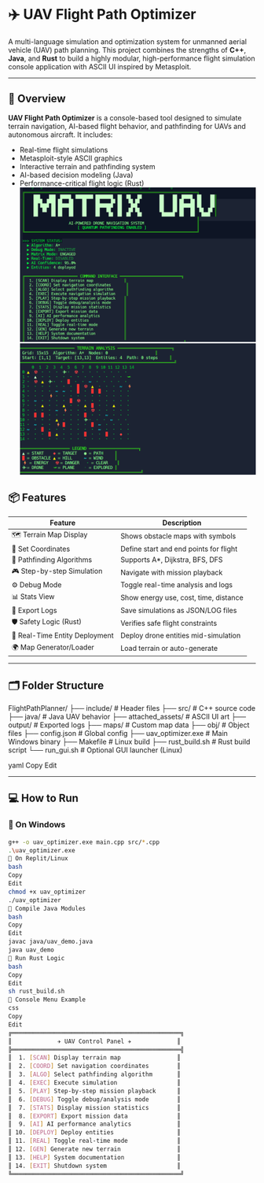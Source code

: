# ✈️ UAV Flight Path Optimizer

A multi-language simulation and optimization system for unmanned aerial vehicle (UAV) path planning. This project combines the strengths of **C++**, **Java**, and **Rust** to build a highly modular, high-performance flight simulation console application with ASCII UI inspired by Metasploit.

---

## 🧠 Overview

**UAV Flight Path Optimizer** is a console-based tool designed to simulate terrain navigation, AI-based flight behavior, and pathfinding for UAVs and autonomous aircraft. It includes:

- Real-time flight simulations
- Metasploit-style ASCII graphics
- Interactive terrain and pathfinding system
- AI-based decision modeling (Java)
- Performance-critical flight logic (Rust)
![image alt](https://github.com/birukG09/UAV-Flight-Path-Optimizer/blob/1a5fe8a4726a51372cf93f0487de8521a5ee6187/Screenshot%202025-07-11%20191246.png)
![image alt](https://github.com/birukG09/UAV-Flight-Path-Optimizer/blob/846faf3e2e1c932c352ff56752918145aaf67ae0/Screenshot%202025-07-11%20191304.png)

## 📦 Features

| Feature                          | Description |
|----------------------------------|-------------|
| 🗺️ Terrain Map Display           | Shows obstacle maps with symbols |
| 🎯 Set Coordinates                | Define start and end points for flight |
| 🧭 Pathfinding Algorithms         | Supports A*, Dijkstra, BFS, DFS |
| 🎮 Step-by-step Simulation        | Navigate with mission playback |
| ⚙️ Debug Mode                     | Toggle real-time analysis and logs |
| 📊 Stats View                    | Show energy use, cost, time, distance |
| 📁 Export Logs                    | Save simulations as JSON/LOG files |
| 🛡️ Safety Logic (Rust)           | Verifies safe flight constraints |
| 🧬 Real-Time Entity Deployment    | Deploy drone entities mid-simulation |
| 🌍 Map Generator/Loader          | Load terrain or auto-generate |

---

## 🗂️ Folder Structure

FlightPathPlanner/
├── include/ # Header files
├── src/ # C++ source code
├── java/ # Java UAV behavior
├── attached_assets/ # ASCII UI art
├── output/ # Exported logs
├── maps/ # Custom map data
├── obj/ # Object files
├── config.json # Global config
├── uav_optimizer.exe # Main Windows binary
├── Makefile # Linux build
├── rust_build.sh # Rust build script
└── run_gui.sh # Optional GUI launcher (Linux)

yaml
Copy
Edit

---

## 💻 How to Run

### 🔹 On Windows

```bash
g++ -o uav_optimizer.exe main.cpp src/*.cpp
.\uav_optimizer.exe
🔹 On Replit/Linux
bash
Copy
Edit
chmod +x uav_optimizer
./uav_optimizer
🔹 Compile Java Modules
bash
Copy
Edit
javac java/uav_demo.java
java uav_demo
🔹 Run Rust Logic
bash
Copy
Edit
sh rust_build.sh
🧮 Console Menu Example
css
Copy
Edit
╔════════════════════════════════════════════════╗
║             ✈ UAV Control Panel ✈             ║
╠════════════════════════════════════════════════╣
║  1. [SCAN] Display terrain map                ║
║  2. [COORD] Set navigation coordinates        ║
║  3. [ALGO] Select pathfinding algorithm       ║
║  4. [EXEC] Execute simulation                 ║
║  5. [PLAY] Step-by-step mission playback      ║
║  6. [DEBUG] Toggle debug/analysis mode        ║
║  7. [STATS] Display mission statistics        ║
║  8. [EXPORT] Export mission data              ║
║  9. [AI] AI performance analytics             ║
║ 10. [DEPLOY] Deploy entities                  ║
║ 11. [REAL] Toggle real-time mode              ║
║ 12. [GEN] Generate new terrain                ║
║ 13. [HELP] System documentation               ║
║ 14. [EXIT] Shutdown system                    ║
╚════════════════════════════════════════════════╝
